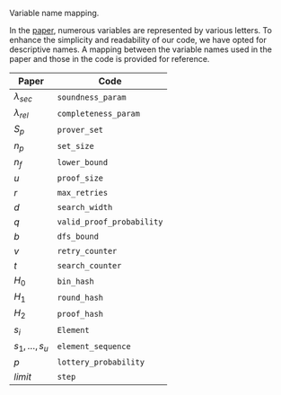 Variable name mapping.

In the [paper](https://iohk.io/en/research/library/papers/approximate-lower-bound-arguments/), numerous variables are represented by various letters. To enhance the simplicity and readability of our code, we have opted for descriptive names. A mapping between the variable names used in the paper and those in the code is provided for reference.


| Paper              | Code                      |
|--------------------|---------------------------|
| $\lambda_{sec}$    | `soundness_param`         |
| $\lambda_{rel}$    | `completeness_param`      |
| $S_p$              | `prover_set`              |
| $n_p$              | `set_size`                |
| $n_f$              | `lower_bound`             |
| $u$                | `proof_size`              |
| $r$                | `max_retries`             |
| $d$                | `search_width`            |
| $q$                | `valid_proof_probability` |
| $b$                | `dfs_bound`               |
| $v$                | `retry_counter`           |
| $t$                | `search_counter`          |
| $H_0$              | `bin_hash`                |
| $H_1$              | `round_hash`              |
| $H_2$              | `proof_hash`              |
| $s_i$              | `Element`                 |
| $s_1, \ldots, s_u$ | `element_sequence`        |
| $p$                | `lottery_probability`     |
| $limit$            | `step`                    |

